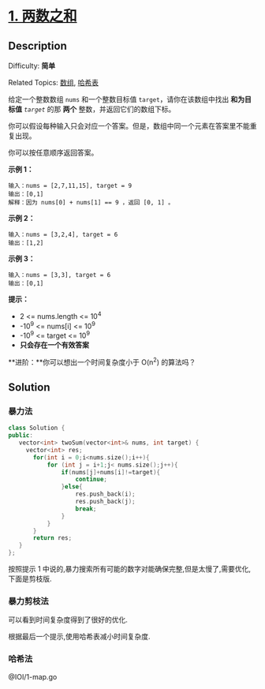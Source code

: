 # [1\. 两数之和](https://leetcode.cn/problems/two-sum/)

## Description

Difficulty: **简单**

Related Topics: [数组](https://leetcode.cn/tag/array/), [哈希表](https://leetcode.cn/tag/hash-table/)

给定一个整数数组 `nums` 和一个整数目标值 `target`，请你在该数组中找出 **和为目标值** _`target`_  的那 **两个** 整数，并返回它们的数组下标。

你可以假设每种输入只会对应一个答案。但是，数组中同一个元素在答案里不能重复出现。

你可以按任意顺序返回答案。

**示例 1：**

```
输入：nums = [2,7,11,15], target = 9
输出：[0,1]
解释：因为 nums[0] + nums[1] == 9 ，返回 [0, 1] 。
```

**示例 2：**

```
输入：nums = [3,2,4], target = 6
输出：[1,2]
```

**示例 3：**

```
输入：nums = [3,3], target = 6
输出：[0,1]
```

**提示：**

*   2 <= nums.length <= 10<sup>4</sup>
*   -10<sup>9</sup> <= nums[i] <= 10<sup>9</sup>
*   -10<sup>9</sup> <= target <= 10<sup>9</sup>
*   **只会存在一个有效答案**

**进阶：**你可以想出一个时间复杂度小于 O(n<sup>2</sup>) 的算法吗？

## Solution

### 暴力法

 ```cpp
class Solution {
public:
    vector<int> twoSum(vector<int>& nums, int target) {
      vector<int> res;
        for(int i = 0;i<nums.size();i++){
            for (int j = i+1;j< nums.size();j++){
                if(nums[j]+nums[i]!=target){
                    continue;
                }else{
                    res.push_back(i);
                    res.push_back(j);
                    break;
                }
            }
        }
        return res;
    }
};
```

按照提示 1 中说的,暴力搜索所有可能的数字对能确保完整,但是太慢了,需要优化,下面是剪枝版.

### 暴力剪枝法

可以看到时间复杂度得到了很好的优化.

根据最后一个提示,使用哈希表减小时间复杂度.

### 哈希法

@IOI/1-map.go
